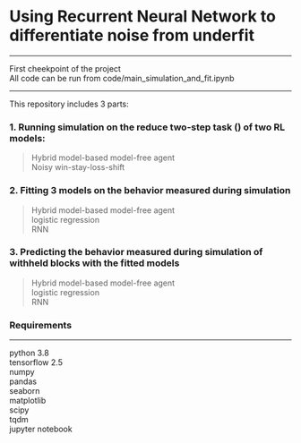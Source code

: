 # Using Recurrent Neural Network to differentiate noise from underfit #
---------------
First cheekpoint of the project  
All code can be run from  code/main_simulation_and_fit.ipynb

---------------
This repository includes 3 parts:
###  1. Running simulation on the reduce two-step task () of two RL models: ###
> Hybrid model-based model-free agent  
> Noisy win-stay-loss-shift
###  2. Fitting 3 models on the behavior measured during simulation ###
> Hybrid model-based model-free agent   
> logistic regression   
> RNN  
### 3. Predicting the behavior measured during simulation of withheld blocks with the fitted models ###
> Hybrid model-based model-free agent    
> logistic regression   
> RNN   
### Requirements ###
---------------
python 3.8   
tensorflow 2.5    
numpy   
pandas   
seaborn   
matplotlib   
scipy   
tqdm   
jupyter notebook 
